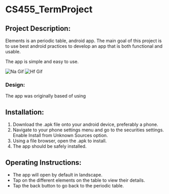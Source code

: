 # CS455_TermProject

## Project Description:
Elements is an periodic table, android app. The main goal of this
project is to use best android practices to develop an app that is both
functional and usable.

The app is simple and easy to use.

![Na Gif](https://media.giphy.com/media/4y58N7FpfTpT4zWfaw/giphy.gif)
![Hf Gif](https://media.giphy.com/media/4y58N7FpfTpT4zWfaw/giphy.gif)

### Design:
The app was originally based of using

## Installation:
1. Download the .apk file onto your android device, preferably a phone.
2. Navigate to your phone settings menu and go to the securities
   settings. Enable Install from Unknown Sources option.
3. Using a file browser, open the .apk to install.
4. The app should be safely installed.

## Operating Instructions:
+ The app will open by default in landscape.
+ Tap on the different elements on the table to view their details.
+ Tap the back button to go back to the periodic table.

